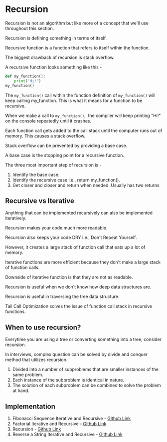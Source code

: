 # Recursion

Recursion is not an algorithm but like more of a concept that we'll use throughout this section.

Recursion is defining something in terms of itself.

Recursive function is a function that refers to itself within the function.


The biggest drawback of recursion is stack overflow.

A recursive function looks something like this -

```python
def my_function():
	print("Hi!")
my_function()
```

The `my_function()` call within the function definition of `my_function()` will keep calling my_function. This is what it means for a function to be recursive.

When we make a call to `my_function()`,  the compiler will keep printing "Hi!" on the console repeatedly until it crashes.

Each function call gets added to the call stack until the computer runs out of memory. This causes a stack overflow.

Stack overflow can be prevented by providing a base case.

A base case is the stopping point for a recursive function.

The three most important step of recursion is -

1. Identify the base case.
2. Identify the recursive case i.e., return my_function().
3. Get closer and closer and return when needed. Usually has two returns

## Recursive vs Iterative

Anything that can be implemented recursively can also be implemented iteratively.

Recursion makes your code much more readable.

Recursion also keeps your code DRY i.e., Don't Repeat Yourself.

However, it creates a large stack of function call that eats up a lot of memory.

Iterative functions are more efficient because they don't make a large stack of function calls.

Downside of iterative function is that they are not as readable.

Recursion is useful when we don't know how deep data structures are.

Recursion is useful in traversing the tree data structure.

Tail Call Optimization solves the issue of function call stack in recursive functions.

## When to use recursion?

Everytime you are using a tree or converting something into a tree, consider recursion.

In interviews, complex question can be solved by divide and conquer method that utilizes recursion.

1. Divided into a number of subproblems that are smaller instances of the same problem.
2. Each instance of the subproblem is identical in nature.
3. The solution of each subproblem can be combined to solve the problem at hand.

## Implementation

1. Fibonacci Sequence Iterative and Recursive - [Github Link](https://github.com/grandeurkoe/data-structures-and-algorithms/tree/4f0a0409009e63683acc86bdb94471532b085e7e/algorithms/recursion/fibonacci-sequence-iterative-and-recursive)
2. Factorial Iterative and Recursive - [Github Link](https://github.com/grandeurkoe/data-structures-and-algorithms/tree/4f0a0409009e63683acc86bdb94471532b085e7e/algorithms/recursion/find-factorial-iterative-and-recursive)
3. Recursion - [Github Link](https://github.com/grandeurkoe/data-structures-and-algorithms/tree/4f0a0409009e63683acc86bdb94471532b085e7e/algorithms/recursion/recursion)
4. Reverse a String Iterative and Recursive - [Github Link](https://github.com/grandeurkoe/data-structures-and-algorithms/tree/4f0a0409009e63683acc86bdb94471532b085e7e/algorithms/recursion/reverse-a-string-iterative-and-recursive)